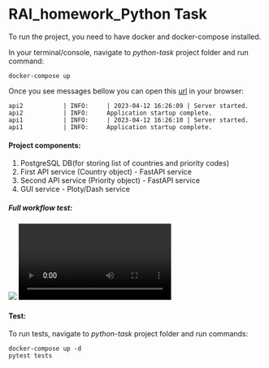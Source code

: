 # RAI_homework_Python Task

To run the project, you need to have docker and docker-compose installed.

In your terminal/console, navigate to *python-task* project folder and run command:
```
docker-compose up
```
Once you see messages bellow you can open this [url](http://0.0.0.0:5002/) in your browser:
```
api2           | INFO:     | 2023-04-12 16:26:09 | Server started.
api2           | INFO:     Application startup complete.
api1           | INFO:     | 2023-04-12 16:26:10 | Server started.
api1           | INFO:     Application startup complete.
```


#### Project components:
1. PostgreSQL DB(for storing list of countries and priority codes)
2. First API service (Country object) - FastAPI service
3. Second API service (Priority object) - FastAPI service
4. GUI service - Ploty/Dash service


##### Full workflow test:
![](https://github.com/milanchanstveni/revenue.ai/blob/main/python-task/python-task.gif)
<video src="https://github.com/milanchanstveni/revenue.ai/blob/main/python-task/python-task.mp4" controls="controls" style="max-width: 730px;"></video>


#### Test:
To run tests, navigate to *python-task* project folder and run commands:
```
docker-compose up -d
pytest tests
```
